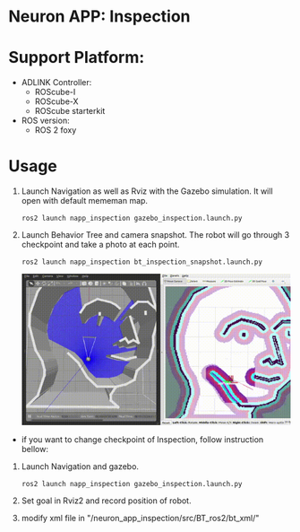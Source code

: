 # Neuron APP: Inspection

# Support Platform:

* ADLINK Controller:
  - ROScube-I
  - ROScube-X
  - ROScube starterkit
* ROS version:
  - ROS 2 foxy

# Usage

1. Launch Navigation as well as Rviz with the Gazebo simulation. It will open with default mememan map.
    ```
    ros2 launch napp_inspection gazebo_inspection.launch.py
    ```
2. Launch Behavior Tree and camera snapshot. The robot will go through 3 checkpoint and take a photo at each point.
    ```
    ros2 launch napp_inspection bt_inspection_snapshot.launch.py
    ```
    ![](readme_resource/bt_demo.gif)
    
* if you want to change checkpoint of Inspection, follow instruction bellow:

1. Launch Navigation and gazebo.
    ```
    ros2 launch napp_inspection gazebo_inspection.launch.py
    ```
2. Set goal in Rviz2 and record position of robot.

3. modify xml file in "/neuron_app_inspection/src/BT_ros2/bt_xml/"
